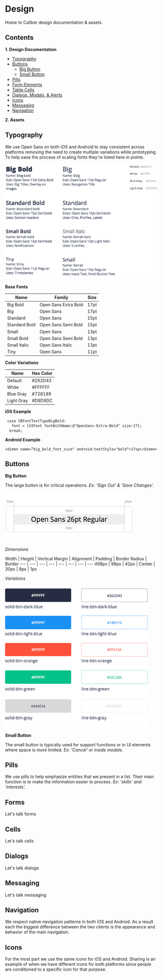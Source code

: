 # Design

Home to Caliber design documentation & assets.

## Contents

**1. Design Documentation**
  * [Typography](#typography)
  * [Buttons](#buttons)
    * [Big Button](#big-button)
    * [Small Button](#small-button)
  * [Pills](#pills)
  * [Form Elements](#forms)
  * [Table Cells](#cells)
  * [Dialogs, Modals, & Alerts](#dialogs)
  * [Icons](#icons)
  * [Messaging](#messaging)
  * [Navigation](#navigation)

**2. Assets**

## Typography

We use Open Sans on both iOS and Android to stay consistent across platforms removing the need to create multiple variations while prototyping. To help ease the process of scaling fonts they're listed here in points.


![Typography](/support/typography.png "Typography")


**Base Fonts**

| Name | Family | Size  |
--- | --- | ---
| Big Bold | Open Sans Extra Bold   | 17pt  |
| Big | Open Sans | 17pt |
| Standard | Open Sans | 15pt |
| Standard Bold | Open Sans Semi Bold | 15pt |
| Small | Open Sans | 13pt |
| Small Bold | Open Sans Semi Bold | 13pt |
| Small Italic | Open Sans Italic | 13pt |
| Tiny | Open Sans | 11pt |

**Color Variations**

| Name | Hex Color
--- | ---
Default | #262D43
White | #FFFFFF
Blue Gray | #728189
Light Gray | #D9D9DC


**iOS Example**
```
 case CBFontTextTypeBigBold:
   font = [UIFont fontWithName:@"OpenSans-Extra-Bold" size:17];
  break;
```

**Android Example**
```
<dimen name=“big_bold_font_size" android:textStyle="bold">17sp</dimen>
```

## Buttons

**<a id="big-button">Big Button</a>**

The large button is for critical operations. *Ex: ‘Sign Out’ & ‘Save Changes’.*

![Large Button](/support/button-large.png "Large Button")

*Dimensions*

Width | Height | Vertical Margin | Alignment | Padding | Border Radius | Border
--- | --- | --- | --- | --- | --- | --- | ---
498px | 98px | 42px | Center | 30px | 8px | 1px

*Variations*

![Large Button Styles](/support/button-large-styles.png "Large Button Styles")

**<a id="small-button">Small Button</a>**

The small button is typically used for support functions or in UI elements where space is more limited. *Ex: ‘Cancel' or inside modals.*



## Pills

We use pills to help emphasize entities that we present in a list. Their main function is to make the information easier to process. *Ex: 'skills' and 'interests'.*

## Forms

Let's talk forms

## Cells

Let's talk cells

## Dialogs

Let's talk dialogs

## Messaging

Let's talk messaging

## Navigation

We respect native navigation patterns in both iOS and Android. As a result each the biggest difference between the two clients is the appearance and behavior of the main navigation.

## Icons

For the most part we use the same icons for iOS and Android. Sharing is an example of when we have different icons for both platforms since people are conditioned to a specific icon for that purpose.
